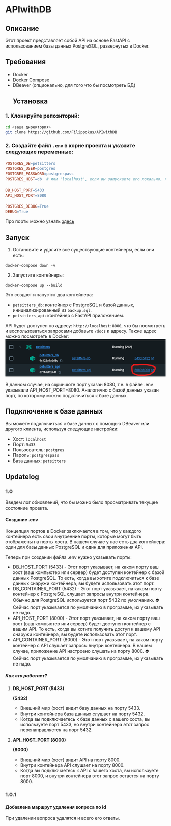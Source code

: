 # APIwithDB    
    
## Описание    
    
Этот проект представляет собой API на основе FastAPI с использованием базы данных PostgreSQL, развернутых в Docker.  
    
## Требования    
    
- Docker  
- Docker Compose  
- DBeaver (опционально, для того что бы посмотреть БД)  
  ## Установка    
    
### 1. Клонируйте репозиторий:  
```sh  
cd <ваша директория>
git clone https://github.com/Filippokus/APIwithDB
```  
### 2. Создайте файл `.env` в корне проекта и укажите следующие переменные:  
```makefile  
POSTGRES_DB=petsitters  
POSTGRES_USER=postgres  
POSTGRES_PASSWORD=postgrespass  
POSTGRES_HOST=db  # или 'localhost', если вы запускаете его локально, но в Docker лучше 'db'  
    
DB_HOST_PORT=5433  
API_HOST_PORT=8080  
  
POSTGRES_DEBUG=True  
DEBUG=True  
```  
Про порты можно узнать [здесь](#Создание.env)
## Запуск  
  
1. Остановите и удалите все существующие контейнеры, если они есть:  
  
`docker-compose down -v`  
  
2. Запустите контейнеры:  
  
`docker-compose up --build`  
  
Это создаст и запустит два контейнера:  
  
- `petsitters_db`: контейнер с PostgreSQL и базой данных, инициализированный из `backup.sql`.  
- `petsitters_api`: контейнер с FastAPI приложением.  
  
API будет доступен по адресу: `http://localhost:8000`, что бы посмотреть и воспользоваться запросами добавьте  `/docs` к адресу.
Также адрес можно посмотреть в Docker:
![Скриншот Docker](./images/screenshot_docker.png)

В данном случае, на скриншоте порт указан 8080, т.е. в файле .env указывали API_HOST_PORT=8080. 
Аналогично с базой данных указан порт, по которому можно подключиться к базе данных.
  
  
## Подключение к базе данных  
  
Вы можете подключиться к базе данных с помощью DBeaver или другого клиента, используя следующие настройки:  
  
- Хост: `localhost`  
- Порт: `5433`  
- Пользователь: `postgres`  
- Пароль: `postgrespass`  
- База данных: `petsitters`

## Updatelog

### 1.0
Введем лог обновлений, что бы можно было просматривать текущее состояние проекта.

#### Создание .env
Концепция портов в Docker заключается в том, что у каждого контейнера есть свои внутренние порты, которые могут быть отображены на порты хоста. В нашем случае у нас есть два контейнера: один для базы данных PostgreSQL и один для приложения API. 

Теперь при создании файла .env нужно указывать порты:
- DB_HOST_PORT (5433) - Этот порт указывает, на каком порту ваш хост (ваш компьютер или сервер) будет доступен контейнер с базой данных PostgreSQL. То есть, когда вы хотите подключиться к базе данных снаружи контейнера, вы будете использовать этот порт.
- DB_CONTAINER_PORT (5432) - Этот порт указывает, на каком порту контейнер с PostgreSQL слушает запросы внутри контейнера. Обычно для PostgreSQL используется порт 5432 по умолчанию. ⛔️ Сейчас порт указывается по умолчанию в программе, их указывать не надо.
- API_HOST_PORT (8000) - Этот порт указывает, на каком порту ваш хост (ваш компьютер или сервер) будет доступен контейнер с вашим API. То есть, когда вы хотите получить доступ к вашему API снаружи контейнера, вы будете использовать этот порт. 
- API_CONTAINER_PORT (8000) - Этот порт указывает, на каком порту контейнер с API слушает запросы внутри контейнера. В нашем случае, приложение API настроено слушать на порту 8000.  ⛔️ Сейчас порт указывается по умолчанию в программе, их указывать не надо.
##### Как это работает?

1. **DB_HOST_PORT (5433)**
    
    **(5432)**
    
    - Внешний мир (хост) видит базу данных на порту 5433.
    - Внутри контейнера база данных слушает на порту 5432.
    - Когда вы подключаетесь к базе данных с вашего хоста, вы используете порт 5433, но внутри контейнера этот запрос перенаправляется на порт 5432.
2. **API_HOST_PORT (8000)**
    
    **(8000)**
    
    - Внешний мир (хост) видит API на порту 8000.
    - Внутри контейнера API слушает на порту 8000.
    - Когда вы подключаетесь к API с вашего хоста, вы используете порт 8000, и внутри контейнера этот запрос остается на порту 8000.

### 1.0.1
#### Добавлена маршрут удаления вопроса по id
При удалении вопроса удалятся и всего его ответы.